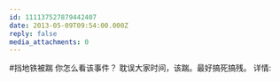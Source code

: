 ```yaml
---
id: 111137527879442407
date: 2013-05-09T09:54:00.000Z
reply: false
media_attachments: 0
---
```


#挡地铁被踹 你怎么看该事件？ 耽误大家时间，该踹。最好搞死搞残。 详情: ​​​​

